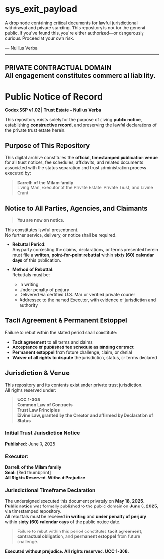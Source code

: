 # sys_exit_payload

A drop node containing critical documents for lawful jurisdictional withdrawal and private standing.
This repository is not for the general public. If you've found this, you're either authorized—or dangerously curious.
Proceed at your own risk.

— Nullius Verba



---
 **PRIVATE CONTRACTUAL DOMAIN**  
All engagement constitutes commercial liability.
---



#  Public Notice of Record  
**Codex SSP v1.02 | Trust Estate – Nullius Verba**

This repository exists solely for the purpose of giving **public notice**, establishing **constructive record**, and preserving the lawful declarations of the private trust estate herein.

## Purpose of This Repository

This digital archive constitutes the **official, timestamped publication venue** for all trust notices, fee schedules, affidavits, and related documents associated with the status separation and trust administration process executed by:

> **Darrell: of the Milam family**  
> Living Man, Executor of the Private Estate, Private Trust, and Divine Grant

## Notice to All Parties, Agencies, and Claimants

> **You are now on notice.**

This constitutes lawful presentment.  
No further service, delivery, or notice shall be required.

- **Rebuttal Period**:  
  Any party contesting the claims, declarations, or terms presented herein must file a **written, point-for-point rebuttal** within **sixty (60) calendar days** of this publication.

- **Method of Rebuttal**:  
  Rebuttals must be:  
  - In writing  
  - Under penalty of perjury  
  - Delivered via certified U.S. Mail or verified private courier  
  - Addressed to the named Executor, with evidence of jurisdiction and authority

## Tacit Agreement & Permanent Estoppel

Failure to rebut within the stated period shall constitute:

- **Tacit agreement** to all terms and claims  
- **Acceptance of published fee schedule as binding contract**  
- **Permanent estoppel** from future challenge, claim, or denial  
- **Waiver of all rights to dispute** the jurisdiction, status, or terms declared

## Jurisdiction & Venue

This repository and its contents exist under private trust jurisdiction.  
All rights reserved under:

> **UCC 1-308**  
> **Common Law of Contracts**  
> **Trust Law Principles**  
> **Divine Law, granted by the Creator and affirmed by Declaration of Status**

### Initial Trust Jurisdiction Notice  
**Published:** June 3, 2025

### Executor:  
**Darrell: of the Milam family**  
**Seal:** [Red thumbprint]  
**All Rights Reserved. Without Prejudice.**

### Jurisdictional Timeframe Declaration

The undersigned executed this document privately on **May 18, 2025**.  
**Public notice** was formally published to the public domain on **June 3, 2025**, via timestamped repository.  
All rebuttals must be received **in writing** and **under penalty of perjury** within **sixty (60) calendar days** of the public notice date.

> Failure to rebut within this period constitutes **tacit agreement**, **contractual obligation**, and **permanent estoppel** from future challenge.

**Executed without prejudice. All rights reserved. UCC 1-308.**
